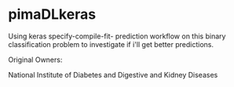 # pimaDLkeras
Using keras specify-compile-fit- prediction workflow on this binary classification problem to investigate if i'll get better predictions. 

Original Owners:

National Institute of Diabetes and Digestive and Kidney Diseases 
